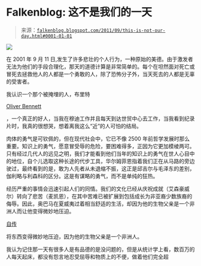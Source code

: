 <!--yml

category: 未分类

date: 2024-05-12 20:46:04

-->

# Falkenblog: 这不是我们的一天

> 来源：[`falkenblog.blogspot.com/2011/09/this-is-not-our-day.html#0001-01-01`](http://falkenblog.blogspot.com/2011/09/this-is-not-our-day.html#0001-01-01)

![](https://blogger.googleusercontent.com/img/b/R29vZ2xl/AVvXsEg2wrKZjt1k_BLZOEF7qrJq4ZmnICFTpco1gKUAQtktcG-yTdAV9Ls2VBvM9ulkUea7-LO1x8ogfOPE-F7xhps7QtHuH3wBrsIBWczfljjsp8EiPbvMlRvWVF66lXzl8Y78OB1g8Q/s1600/The_Falling_Man.jpg)

在 2001 年 9 月 11 日,发生了许多悲壮的个人行为，一种原始的美德。由于激发者无法为他们的手段合理化，那天的道德计算是非常简单的。每个在坦然面对死亡或冒死去拯救他人的人都是一个勇敢的人，除了恐怖分子外，当天死去的人都是无辜的受害者。

我认识一个那个被掩埋的人，布里特

[Oliver Bennett](http://www.legacy.com/sept11/story.aspx?personid=132593)

，一个真正的好人，当我在穆迪工作并且每天到达世贸中心去工作，当我看到纪录片时，我真的很想哭，想着离我这么“近”的人可怕的结局。

肉体的勇气是可钦佩的，但在现代社会中，它已不像 2500 年前哲学发展时那么重要。知识上的勇气，愿意冒受辱的危险，要困难得多，正因为它更加模棱两可。只有经过几代人的远见之明，我们才能看到他们当年的知识上的勇气在世人心目中的地位，自个儿选取这种长途的代步工具，华尔姆菲恩指着我们正在从马路的旁边驶过，最终看到的是，敢为人先者从未退缩不振，这正是邱吉尔与毛泽东的差别，伽利略与利森科的区分。这是有谋略的勇气，而不是单纯的狂热。

经历严重的事情会迅速引起人们的同情。我们的文化已经从庆祝成就（艾森豪威尔）转向了悲苦（麦凯恩），在其中苦难已被扩展到包括成长为非亚裔少数族裔的侮辱。因此，奥巴马在夏威夷过着相当舒适的生活，却因为他的生物父亲是一个非洲人而让他变得微妙地压迫。

[自传](http://www.amazon.com/Dreams-My-Father-Inheritance-ebook/dp/B000N2HCM4/ref=dp_kinw_strp_1?ie=UTF8&m=AG56TWVU5XWC2)

将东西变得微妙地压迫，因为他的生物父亲是一个非洲人。

我认为记住那一天有很多人是有品德的是没问题的，但是从统计学上看，数百万的人每天起床，都没有怨言地忍受屈辱和物质上的不便，做着他们完全超
